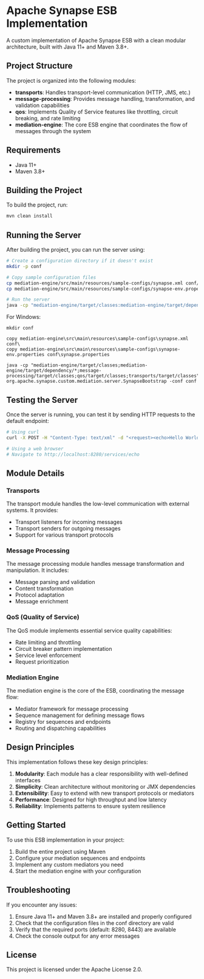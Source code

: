 # Apache Synapse ESB Implementation

A custom implementation of Apache Synapse ESB with a clean modular architecture, built with Java 11+ and Maven 3.8+.

## Project Structure

The project is organized into the following modules:

- **transports**: Handles transport-level communication (HTTP, JMS, etc.)
- **message-processing**: Provides message handling, transformation, and validation capabilities
- **qos**: Implements Quality of Service features like throttling, circuit breaking, and rate limiting
- **mediation-engine**: The core ESB engine that coordinates the flow of messages through the system

## Requirements

- Java 11+
- Maven 3.8+

## Building the Project

To build the project, run:

```bash
mvn clean install
```

## Running the Server

After building the project, you can run the server using:

```bash
# Create a configuration directory if it doesn't exist
mkdir -p conf

# Copy sample configuration files
cp mediation-engine/src/main/resources/sample-configs/synapse.xml conf/
cp mediation-engine/src/main/resources/sample-configs/synapse-env.properties conf/synapse.properties

# Run the server
java -cp "mediation-engine/target/classes:mediation-engine/target/dependency/*:message-processing/target/classes:qos/target/classes:transports/target/classes" org.apache.synapse.custom.mediation.server.SynapseBootstrap -conf conf
```

For Windows:

```batch
mkdir conf

copy mediation-engine\src\main\resources\sample-configs\synapse.xml conf\
copy mediation-engine\src\main\resources\sample-configs\synapse-env.properties conf\synapse.properties

java -cp "mediation-engine/target/classes;mediation-engine/target/dependency/*;message-processing/target/classes;qos/target/classes;transports/target/classes" org.apache.synapse.custom.mediation.server.SynapseBootstrap -conf conf
```

## Testing the Server

Once the server is running, you can test it by sending HTTP requests to the default endpoint:

```bash
# Using curl
curl -X POST -H "Content-Type: text/xml" -d "<request><echo>Hello World</echo></request>" http://localhost:8280/services/echo

# Using a web browser
# Navigate to http://localhost:8280/services/echo
```

## Module Details

### Transports

The transport module handles the low-level communication with external systems. It provides:

- Transport listeners for incoming messages
- Transport senders for outgoing messages
- Support for various transport protocols

### Message Processing

The message processing module handles message transformation and manipulation. It includes:

- Message parsing and validation
- Content transformation
- Protocol adaptation
- Message enrichment

### QoS (Quality of Service)

The QoS module implements essential service quality capabilities:

- Rate limiting and throttling
- Circuit breaker pattern implementation
- Service level enforcement
- Request prioritization

### Mediation Engine

The mediation engine is the core of the ESB, coordinating the message flow:

- Mediator framework for message processing
- Sequence management for defining message flows
- Registry for sequences and endpoints
- Routing and dispatching capabilities

## Design Principles

This implementation follows these key design principles:

1. **Modularity**: Each module has a clear responsibility with well-defined interfaces
2. **Simplicity**: Clean architecture without monitoring or JMX dependencies
3. **Extensibility**: Easy to extend with new transport protocols or mediators
4. **Performance**: Designed for high throughput and low latency
5. **Reliability**: Implements patterns to ensure system resilience

## Getting Started

To use this ESB implementation in your project:

1. Build the entire project using Maven
2. Configure your mediation sequences and endpoints
3. Implement any custom mediators you need
4. Start the mediation engine with your configuration

## Troubleshooting

If you encounter any issues:

1. Ensure Java 11+ and Maven 3.8+ are installed and properly configured
2. Check that the configuration files in the conf directory are valid
3. Verify that the required ports (default: 8280, 8443) are available
4. Check the console output for any error messages

## License

This project is licensed under the Apache License 2.0. 
